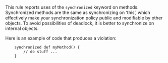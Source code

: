 This rule reports uses of the `synchronized` keyword on methods.
Synchronized methods are the same as synchronizing on ‘this’, which
effectively make your synchronization policy public and modifiable by
other objects. To avoid possibilities of deadlock, it is better to
synchronize on internal objects.

Here is an example of code that produces a violation:

        synchronized def myMethod() {
            // do stuff ...
        }
